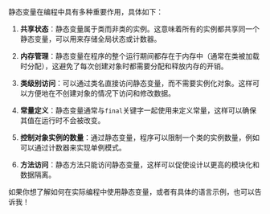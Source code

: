 静态变量在编程中具有多种重要作用，具体如下：

1. **共享状态**：静态变量属于类而非类的实例。这意味着所有的实例都共享同一个静态变量，可以用来存储全局状态或计数器。

2. **内存管理**：静态变量在程序的整个运行期间都存在于内存中（通常在类被加载时分配），这避免了每次创建对象时都需要分配和释放内存的开销。

3. **类级别访问**：可以通过类名直接访问静态变量，而不需要实例化对象。这样可以方便地在不创建对象的情况下访问和修改数据。

4. **常量定义**：静态变量通常与`final`关键字一起使用来定义常量，这样可以确保其值在运行时不会被改变。

5. **控制对象实例的数量**：通过静态变量，程序可以限制一个类的实例数量，例如可以通过计数器来实现单例模式。

6. **方法访问**：静态方法只能访问静态变量，这样可以促使设计以更高的模块化和数据隔离。

如果你想了解如何在实际编程中使用静态变量，或者有具体的语言示例，也可以告诉我！